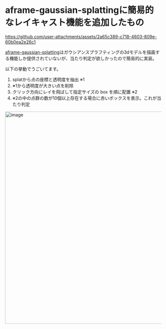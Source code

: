 # aframe-gaussian-splattingに簡易的なレイキャスト機能を追加したもの
https://github.com/user-attachments/assets/2a65c389-c718-4603-809e-60b0ea2e26c1

[aframe-gaussian-splatting](https://github.com/quadjr/aframe-gaussian-splatting)はガウシアンスプラフティングの3dモデルを描画する機能しか提供されていないが、当たり判定が欲しかったので簡易的に実装。  
  
以下の挙動でうごいてます。  
1. splatから点の座標と透明度を抽出 ※1
2. ※1から透明度が大きい点を削除
3. クリック方向にレイを飛ばして指定サイズの box を順に配置 ※2
4. ※2の中の点群の数が10個以上存在する場合に赤いボックスを表示。これが当たり判定

<img width="1248" height="684" alt="image" src="https://github.com/user-attachments/assets/672d2f41-050b-4674-ad74-1737e9e1b710" />
